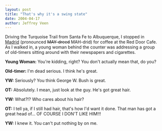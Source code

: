 ```yaml
---
layout: post
title: "That's why it's a swing state"
date: 2004-04-17
author: Jeffrey Veen
---
```

Driving the Turquoise Trail from Santa Fe to Albuquerque, I stopped in <a href="http://www.turquoisetrail.org/madrid.htm">Madrid</a> (pronounced <s>MAY-dreed</s> MAH-drid) for coffee at the Red Door Cafe. As I walked in, a young woman behind the counter was addressing a group of old-timers sitting around with their newspapers and cigarettes.

<strong>Young Woman:</strong> You're kidding, right? You don't actually mean that, do you?

<strong>Old-timer:</strong> I'm dead serious. I think he's great.

<strong>YW:</strong> Seriously? You think George W. Bush is great.

<strong>OT:</strong> Absolutely. I mean, just look at the guy. He's got great hair.

<strong>YW:</strong> What?!? Who cares about his hair?

<strong>OT:</strong> I tell ya, if I still had hair, that's how I'd want it done. That man has got a great head of... OF COURSE I DON'T LIKE HIM!!!

<strong>YW:</strong> I knew it. You can't put nothing by on me.
